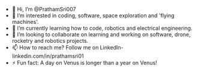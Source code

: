 - 👋 Hi, I’m @PrathamSri007
- 👀 I’m interested in coding, software, space exploration and 'flying machines'.
- 🌱 I’m currently learning how to code, robotics and electrical engineering.
- 💞️ I’m looking to collaborate on learning and working on software, drone, rocketry and robotics projects.
- 📫 How to reach me? Follow me on LinkedIn- linkedin.com/in/prathamsri01
- ⚡ Fun fact: A day on Venus is longer than a year on Venus!

<!---
PrathamSri007/PrathamSri007 is a ✨ special ✨ repository because its `README.md` (this file) appears on your GitHub profile.
You can click the Preview link to take a look at your changes.
--->
